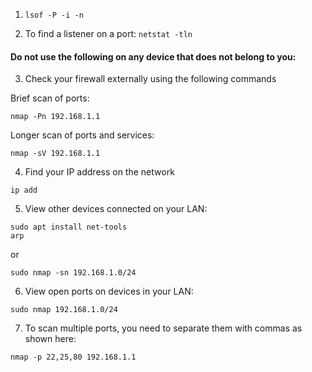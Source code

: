 1. `lsof -P -i -n`

2. To find a listener on a port:
`netstat -tln`


#### Do not use the following on any device that does not belong to you:
3. Check your firewall externally using the following commands

Brief scan of ports:

`nmap -Pn 192.168.1.1`

Longer scan of ports and services:

`nmap -sV 192.168.1.1`

4. Find your IP address on the network

`ip add`

5. View other devices connected on your LAN:
```
sudo apt install net-tools
arp
```
or

`sudo nmap -sn 192.168.1.0/24`

6. View open ports on devices in your LAN:

`sudo nmap 192.168.1.0/24`

7. To scan multiple ports, you need to separate them with commas as shown here:

`nmap -p 22,25,80 192.168.1.1`
